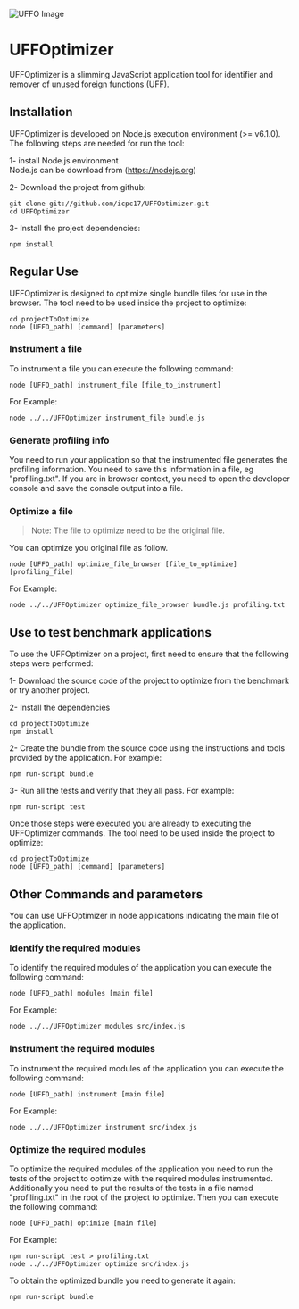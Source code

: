 ![UFFO Image](http://fs5.directupload.net/images/170302/d5zleuc5.png)
# UFFOptimizer

UFFOptimizer is a slimming JavaScript application tool for identifier and remover of unused foreign functions (UFF). 

## Installation

UFFOptimizer is developed on Node.js execution environment (>= v6.1.0). The following steps are needed for run the tool:

1- install Node.js environment  
Node.js can be download from (https://nodejs.org)

2- Download the project from github:

    git clone git://github.com/icpc17/UFFOptimizer.git
    cd UFFOptimizer

3- Install the project dependencies:

    npm install

## Regular Use

UFFOptimizer is designed to optimize single bundle files for use in the browser. The tool need to be used inside the project to optimize:

	cd projectToOptimize
	node [UFFO_path] [command] [parameters]

### Instrument a file

To instrument a file you can execute the following command:

	node [UFFO_path] instrument_file [file_to_instrument]

For Example:

	node ../../UFFOptimizer instrument_file bundle.js

### Generate profiling info

You need to run your application so that the instrumented file generates the profiling information. You need to save this information in a file, eg "profiling.txt". If you are in browser context, you need to open the developer console and save the console output into a file.

### Optimize a file

> Note: The file to optimize need to be the original file.

You can optimize you original file as follow.

	node [UFFO_path] optimize_file_browser [file_to_optimize] [profiling_file]

For Example:

	node ../../UFFOptimizer optimize_file_browser bundle.js profiling.txt

## Use to test benchmark applications

To use the UFFOptimizer on a project, first need to ensure that the following steps were performed:

1- Download the source code of the project to optimize from the benchmark or try another project. 
	
2- Install the dependencies

	cd projectToOptimize
	npm install

2- Create the bundle from the source code using the instructions and tools provided by the application. For example:

	npm run-script bundle

3- Run all the tests and verify that they all pass. For example:

	npm run-script test

Once those steps were executed you are already to executing the UFFOptimizer commands. The tool need to be used inside the project to optimize:
		
	cd projectToOptimize
	node [UFFO_path] [command] [parameters]
	

## Other Commands and parameters

You can use UFFOptimizer in node applications indicating the main file of the application.

### Identify the required modules

To identify the required modules of the application you can execute the following command:

	node [UFFO_path] modules [main file]
	
For Example:

	node ../../UFFOptimizer modules src/index.js

### Instrument the required modules

To instrument the required modules of the application you can execute the following command:

	node [UFFO_path] instrument [main file]
	
For Example:

	node ../../UFFOptimizer instrument src/index.js
	
### Optimize the required modules

To optimize the required modules of the application you need to run the tests of the project to optimize with the required modules instrumented. Additionally you need to put the results of the tests in a file named "profiling.txt" in the root of the project to optimize. Then you can execute the following command:

	node [UFFO_path] optimize [main file]
	
For Example:

	npm run-script test > profiling.txt
	node ../../UFFOptimizer optimize src/index.js

To obtain the optimized bundle you need to generate it again:

	npm run-script bundle
